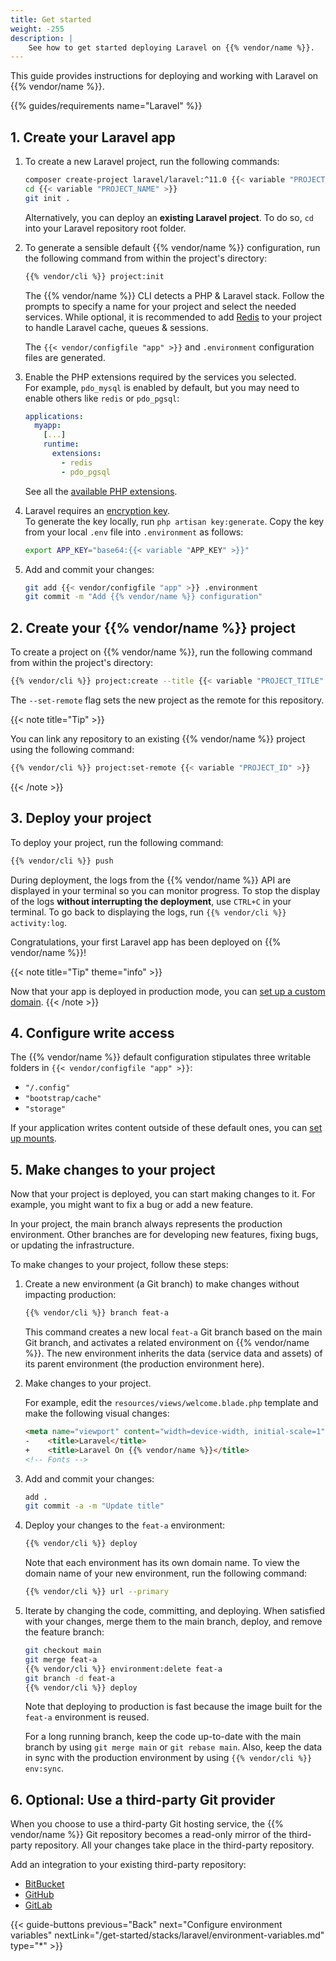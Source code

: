 ```yaml
---
title: Get started
weight: -255
description: |
    See how to get started deploying Laravel on {{% vendor/name %}}.
---
```


This guide provides instructions for deploying and working with Laravel on {{% vendor/name %}}.

{{% guides/requirements name="Laravel" %}}

## 1. Create your Laravel app

1. To create a new Laravel project, run the following commands:

   ```bash {location="Terminal"}
   composer create-project laravel/laravel:^11.0 {{< variable "PROJECT_NAME" >}}
   cd {{< variable "PROJECT_NAME" >}}
   git init .
   ```

   Alternatively, you can deploy an **existing Laravel project**. To do so, `cd` into your Laravel repository root folder.

2. To generate a sensible default {{% vendor/name %}} configuration,
   run the following command from within the project's directory:

   ```bash {location="Terminal"}
   {{% vendor/cli %}} project:init
   ```

   The {{% vendor/name %}} CLI detects a PHP & Laravel stack.
   Follow the prompts to specify a name for your project and select the needed services.
   While optional, it is recommended to add [Redis](/add-services/redis.md) to your project to handle Laravel cache, queues & sessions.

   The `{{< vendor/configfile "app" >}}` and `.environment` configuration files are generated.

3. Enable the PHP extensions required by the services you selected.</br>
   For example, `pdo_mysql` is enabled by default, but you may need to enable others like `redis` or `pdo_pgsql`:

   ```yaml {configFile="app"}
   applications:
     myapp:
       [...]
       runtime:
         extensions:
           - redis
           - pdo_pgsql
   ```
   See all the [available PHP extensions](/languages/php/extensions.html).

3. Laravel requires an [encryption key](https://laravel.com/docs/master/encryption#gracefully-rotating-encryption-keys).</br>
   To generate the key locally, run `php artisan key:generate`.
   Copy the key from your local `.env` file into `.environment` as follows:

   ```bash  {configFile="env"}
   export APP_KEY="base64:{{< variable "APP_KEY" >}}"
   ```

4. Add and commit your changes:

   ```bash {location="Terminal"}
   git add {{< vendor/configfile "app" >}} .environment
   git commit -m "Add {{% vendor/name %}} configuration"
   ```

## 2. Create your {{% vendor/name %}} project

To create a project on {{% vendor/name %}}, run the following command from within the project's directory:

```bash {location="Terminal"}
{{% vendor/cli %}} project:create --title {{< variable "PROJECT_TITLE" >}} --set-remote
```

The `--set-remote` flag sets the new project as the remote for this repository.

{{< note title="Tip" >}}

You can link any repository to an existing {{% vendor/name %}} project using the following command:

```bash {location="Terminal"}
{{% vendor/cli %}} project:set-remote {{< variable "PROJECT_ID" >}}
```

{{< /note >}}

## 3. Deploy your project

To deploy your project, run the following command:

```bash {location="Terminal"}
{{% vendor/cli %}} push
```

During deployment, the logs from the {{% vendor/name %}} API are displayed in your terminal so you can monitor progress.
To stop the display of the logs **without interrupting the deployment**,
use `CTRL+C` in your terminal.
To go back to displaying the logs, run `{{% vendor/cli %}} activity:log`.

Congratulations, your first Laravel app has been deployed on {{% vendor/name %}}!

{{< note title="Tip" theme="info" >}}

Now that your app is deployed in production mode,
you can [set up a custom domain](/domains/steps).
{{< /note >}}

## 4. Configure write access

The {{% vendor/name %}} default configuration stipulates three writable folders in `{{< vendor/configfile "app" >}}`:

- `"/.config"`
- `"bootstrap/cache"`
- `"storage"`

If your application writes content outside of these default ones,
you can [set up mounts](/create-apps/app-reference/single-runtime-image#mounts).

## 5. Make changes to your project

Now that your project is deployed, you can start making changes to it.
For example, you might want to fix a bug or add a new feature.

In your project, the main branch always represents the production environment.
Other branches are for developing new features, fixing bugs, or updating the infrastructure.

To make changes to your project, follow these steps:

1. Create a new environment (a Git branch) to make changes without impacting production:

   ```bash {location="Terminal"}
   {{% vendor/cli %}} branch feat-a
   ```

   This command creates a new local `feat-a` Git branch based on the main Git branch,
   and activates a related environment on {{% vendor/name %}}.
   The new environment inherits the data (service data and assets) of its parent environment (the production environment here).

2. Make changes to your project.

   For example, edit the `resources/views/welcome.blade.php` template and make the following visual changes:

   ```html {location="resources/views/welcome.blade.php"}
   <meta name="viewport" content="width=device-width, initial-scale=1">
   -    <title>Laravel</title>
   +    <title>Laravel On {{% vendor/name %}}</title>
   <!-- Fonts -->
   ```

3. Add and commit your changes:

   ```bash {location="Terminal"}
   add .
   git commit -a -m "Update title"
   ```

4. Deploy your changes to the `feat-a` environment:

   ```bash {location="Terminal"}
   {{% vendor/cli %}} deploy
   ```

   Note that each environment has its own domain name.
   To view the domain name of your new environment, run the following command:

   ```bash {location="Terminal"}
   {{% vendor/cli %}} url --primary
   ```

5. Iterate by changing the code, committing, and deploying.
   When satisfied with your changes, merge them to the main branch, deploy,
   and remove the feature branch:

   ```bash {location="Terminal"}
   git checkout main
   git merge feat-a
   {{% vendor/cli %}} environment:delete feat-a
   git branch -d feat-a
   {{% vendor/cli %}} deploy
   ```

   Note that deploying to production is fast because the image built for the `feat-a` environment is reused.

   For a long running branch, keep the code up-to-date with the main branch by using `git merge main` or `git rebase main`.
   Also, keep the data in sync with the production environment by using `{{% vendor/cli %}} env:sync`.

## 6. Optional: Use a third-party Git provider

When you choose to use a third-party Git hosting service,
the {{% vendor/name %}} Git repository becomes a read-only mirror of the third-party repository.
All your changes take place in the third-party repository.

Add an integration to your existing third-party repository:

- [BitBucket](/integrations/source/bitbucket.md)
- [GitHub](/integrations/source/github.md)
- [GitLab](/integrations/source/gitlab.md)

{{< guide-buttons previous="Back" next="Configure environment variables" nextLink="/get-started/stacks/laravel/environment-variables.md" type="*" >}}
